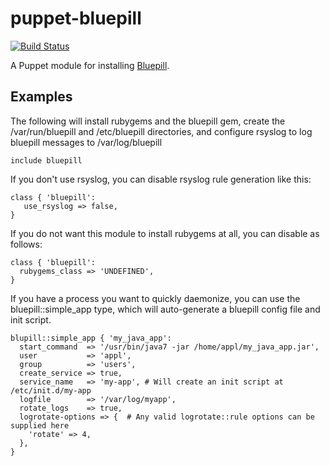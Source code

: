 puppet-bluepill
===============

[![Build Status](https://travis-ci.org/kayakco/puppet-bluepill.png)](https://travis-ci.org/kayakco/puppet-bluepill)

A Puppet module for installing [Bluepill](https://github.com/arya/bluepill).

Examples
--------

The following will install rubygems and the bluepill gem, create the /var/run/bluepill and /etc/bluepill directories, and configure rsyslog to log bluepill messages to /var/log/bluepill

    include bluepill

If you don't use rsyslog, you can disable rsyslog rule generation like this:

    class { 'bluepill':
       use_rsyslog => false,
    }

If you do not want this module to install rubygems at all, you can disable as follows:

    class { 'bluepill':
      rubygems_class => 'UNDEFINED',
    }

If you have a process you want to quickly daemonize, you can use the bluepill::simple_app type, which will auto-generate a bluepill config file and init script.

    blupill::simple_app { 'my_java_app':
      start_command  => '/usr/bin/java7 -jar /home/appl/my_java_app.jar',
      user           => 'appl',
      group          => 'users',
      create_service => true,
      service_name   => 'my-app', # Will create an init script at /etc/init.d/my-app
      logfile        => '/var/log/myapp',
      rotate_logs    => true,
      logrotate-options => {  # Any valid logrotate::rule options can be supplied here
        'rotate' => 4,
      },
    }

